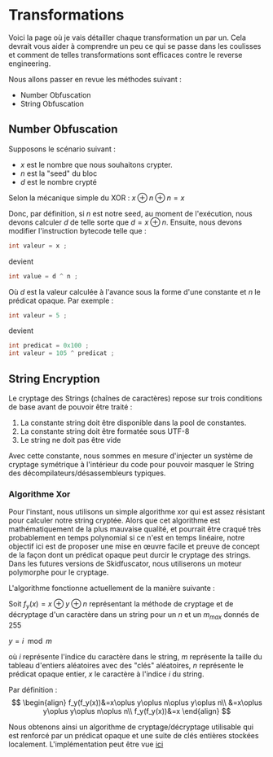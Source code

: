 # Transformations 

Voici la page où je vais détailler chaque transformation un par un. Cela devrait vous aider à comprendre un peu ce qui se passe dans les coulisses et comment de telles transformations sont efficaces contre le reverse engineering.

Nous allons passer en revue les méthodes suivant :
- Number Obfuscation 
- String Obfuscation

## Number Obfuscation

Supposons le scénario suivant : 
- $x$ est le nombre que nous souhaitons crypter. 
- $n$ est la "seed" du bloc
- $d$ est le nombre crypté

Selon la mécanique simple du XOR :
$x\oplus n\oplus n=x$

Donc, par définition, si $n$ est notre seed, au moment de l'exécution, nous devons calculer $d$ de telle sorte que $d = x\oplus n$. Ensuite, nous devons modifier l'instruction bytecode telle que :

```java
int valeur = x ;
```

devient
```java
int value = d ^ n ;
```

Où $d$ est la valeur calculée à l'avance sous la forme d'une constante et $n$ le prédicat opaque. Par exemple :
```java
int valeur = 5 ;
```
devient
```java
int predicat = 0x100 ;
int valeur = 105 ^ predicat ;
```

## String Encryption

Le cryptage des Strings (chaînes de caractères) repose sur trois conditions de base avant de pouvoir être traité :
1. La constante string doit être disponible dans la pool de constantes.
2. La constante string doit être formatée sous UTF-8
3. Le string ne doit pas être vide

Avec cette constante, nous sommes en mesure d'injecter un système de cryptage symétrique à l'intérieur du code pour pouvoir masquer le String des décompilateurs/désassembleurs typiques.

### Algorithme Xor

Pour l'instant, nous utilisons un simple algorithme xor qui est assez résistant pour calculer notre string cryptée. Alors que cet algorithme est mathématiquement de la plus mauvaise qualité, et pourrait être craqué très probablement en temps polynomial si ce n'est en temps linéaire, notre objectif ici est de proposer une mise en œuvre facile et preuve de concept de la façon dont un prédicat opaque peut durcir le cryptage des strings. Dans les futures versions de Skidfuscator, nous utiliserons un moteur polymorphe pour le cryptage.

L'algorithme fonctionne actuellement de la manière suivante :

Soit $f_y(x)=x\oplus y\oplus n$ représentant la méthode de cryptage et de décryptage d'un caractère dans un string pour un $n$ et un $m_{max}$ donnés de 255

$y=i\mod m$

où $i$ représente l'indice du caractère dans le string, $m$ représente la taille du tableau d'entiers aléatoires avec des "clés" aléatoires, $n$ représente le prédicat opaque entier, $x$ le caractère à l'indice $i$ du string. 

Par définition :
$$
\begin{align}
f_y(f_y(x))&=x\oplus y\oplus n\oplus y\oplus n\\
&=x\oplus y\oplus y\oplus n\oplus n\\
f_y(f_y(x))&=x
\end{align}
$$

Nous obtenons ainsi un algorithme de cryptage/décryptage utilisable qui est renforcé par un prédicat opaque et une suite de clés entières stockées localement. L'implémentation peut être vue [ici](https://github.com/terminalsin/skidfuscator-java-obfuscator/blob/master/dev.skidfuscator.obfuscator/obfuscator/src/main/java/dev/skidfuscator/obfuscator/transform/impl/string/BasicEncryptionGenerator.java)
